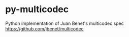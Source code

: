 # py-multicodec
Python implementation of Juan Benet's multicodec spec https://github.com/jbenet/multicodec
